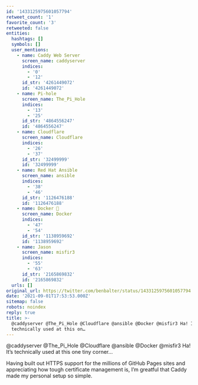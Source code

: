 ```yaml
---
id: '1433125975601057794'
retweet_count: '1'
favorite_count: '3'
retweeted: false
entities:
  hashtags: []
  symbols: []
  user_mentions:
    - name: Caddy Web Server
      screen_name: caddyserver
      indices:
        - '0'
        - '12'
      id_str: '4261449072'
      id: '4261449072'
    - name: Pi-hole
      screen_name: The_Pi_Hole
      indices:
        - '13'
        - '25'
      id_str: '4864556247'
      id: '4864556247'
    - name: Cloudflare
      screen_name: Cloudflare
      indices:
        - '26'
        - '37'
      id_str: '32499999'
      id: '32499999'
    - name: Red Hat Ansible
      screen_name: ansible
      indices:
        - '38'
        - '46'
      id_str: '1126476188'
      id: '1126476188'
    - name: Docker 🐳
      screen_name: Docker
      indices:
        - '47'
        - '54'
      id_str: '1138959692'
      id: '1138959692'
    - name: Jason
      screen_name: misfir3
      indices:
        - '55'
        - '63'
      id_str: '2165869832'
      id: '2165869832'
  urls: []
original_url: https://twitter.com/benbalter/status/1433125975601057794
date: '2021-09-01T17:53:53.000Z'
sitemap: false
robots: noindex
reply: true
title: >-
  @caddyserver @The_Pi_Hole @Cloudflare @ansible @Docker @misfir3 Ha! It’s
  technically used at this on…
---
```


@caddyserver @The_Pi_Hole @Cloudflare @ansible @Docker @misfir3 Ha! It’s technically used at this one tiny corner...

Having built out HTTPS support for the millions of GitHub Pages sites and appreciating how tough certificate management is, I’m greatful that Caddy made my personal setup so simple.